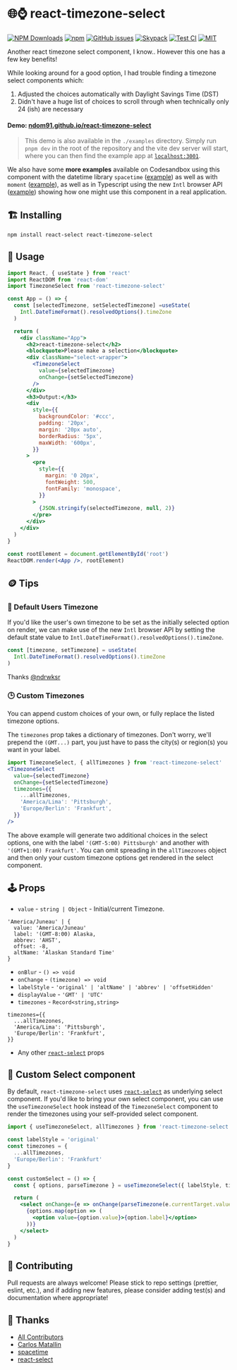 # 🌐⌚ react-timezone-select

[![NPM Downloads](https://img.shields.io/npm/dm/react-timezone-select?style=flat-square)](https://www.npmjs.com/package/react-timezone-select)
[![npm](https://img.shields.io/npm/v/react-timezone-select?style=flat-square)](https://www.npmjs.com/package/react-timezone-select)
[![GitHub issues](https://img.shields.io/github/issues/ndom91/react-timezone-select?style=flat-square)](https://github.com/ndom91/react-timezone-select/issues)
[![Skypack](https://img.shields.io/badge/%3C%2F%3E-TypeScript-%230074c1.svg?style=flat-square)](https://skypack.dev/view/react-timezone-select)
[![Test CI](https://badgen.net/github/checks/ndom91/react-timezone-select/main?style=flat-square&label=tests)](https://github.com/ndom91/react-timezone-select/actions?query=workflow%3A%22Tests+CI%22)
[![MIT](https://badgen.net/badge/license/MIT/blue?style=flat-square)](https://github.com/ndom91/react-timezone-select/blob/main/LICENSE)

Another react timezone select component, I know.. However this one has a few key benefits!

While looking around for a good option, I had trouble finding a timezone select components which:

1. Adjusted the choices automatically with Daylight Savings Time (DST)
2. Didn't have a huge list of choices to scroll through when technically only 24 (ish) are necessary

#### Demo: [ndom91.github.io/react-timezone-select](https://ndom91.github.io/react-timezone-select/)

> This demo is also available in the `./examples` directory. Simply run `pnpm dev` in the root of the repository and the vite dev server will start, where you can then find the example app at [`localhost:3001`](http://localhost:3001).

We also have some **more examples** available on Codesandbox using this component with the datetime library `spacetime` ([example](https://codesandbox.io/s/react-timezone-select-usage-z37hf)) as well as with `moment` ([example](https://codesandbox.io/s/react-timezone-select-usage-moment-5n6vn)), as well as in Typescript using the new `Intl` browser API ([example](https://codesandbox.io/s/react-timezone-select-typescript-8lsv3?file=/src/App.tsx)) showing how one might use this component in a real application.

## 🏗️ Installing

```bash
npm install react-select react-timezone-select
```

## 🔭 Usage

```jsx
import React, { useState } from 'react'
import ReactDOM from 'react-dom'
import TimezoneSelect from 'react-timezone-select'

const App = () => {
  const [selectedTimezone, setSelectedTimezone] =useState(
    Intl.DateTimeFormat().resolvedOptions().timeZone
  )

  return (
    <div className="App">
      <h2>react-timezone-select</h2>
      <blockquote>Please make a selection</blockquote>
      <div className="select-wrapper">
        <TimezoneSelect
          value={selectedTimezone}
          onChange={setSelectedTimezone}
        />
      </div>
      <h3>Output:</h3>
      <div
        style={{
          backgroundColor: '#ccc',
          padding: '20px',
          margin: '20px auto',
          borderRadius: '5px',
          maxWidth: '600px',
        }}
      >
        <pre
          style={{
            margin: '0 20px',
            fontWeight: 500,
            fontFamily: 'monospace',
          }}
        >
          {JSON.stringify(selectedTimezone, null, 2)}
        </pre>
      </div>
    </div>
  )
}

const rootElement = document.getElementById('root')
ReactDOM.render(<App />, rootElement)
```

## 🪙 Tips

### 👤 Default Users Timezone

If you'd like the user's own timezone to be set as the initially selected option on render, we can make use of the new `Intl` browser API by setting the default state value to `Intl.DateTimeFormat().resolvedOptions().timeZone`.

```jsx
const [timezone, setTimezone] = useState(
  Intl.DateTimeFormat().resolvedOptions().timeZone
)
```

Thanks [@ndrwksr](https://github.com/ndom91/react-timezone-select/issues/25)

### 🕒 Custom Timezones

You can append custom choices of your own, or fully replace the listed timezone options.

The `timezones` prop takes a dictionary of timezones. Don't worry, we'll prepend the `(GMT...)` part, you just have to pass the city(s) or region(s) you want in your label.

```jsx
import TimezoneSelect, { allTimezones } from 'react-timezone-select'
<TimezoneSelect
  value={selectedTimezone}
  onChange={setSelectedTimezone}
  timezones={{
    ...allTimezones,
    'America/Lima': 'Pittsburgh',
    'Europe/Berlin': 'Frankfurt',
  }}
/>
```

The above example will generate two additional choices in the select options, one with the label `'(GMT-5:00) Pittsburgh'` and another with `'(GMT+1:00) Frankfurt'`. You can omit spreading in the `allTimezones` object and then only your custom timezone options get rendered in the select component.

## 🕹️ Props

- `value` - `string | Object` - Initial/current Timezone.
```
'America/Juneau' | {
  value: 'America/Juneau'
  label: '(GMT-8:00) Alaska,
  abbrev: 'AHST',
  offset: -8,
  altName: 'Alaskan Standard Time'
}
```
- `onBlur` - `() => void`
- `onChange` - `(timezone) => void`
- `labelStyle` - `'original' | 'altName' | 'abbrev' | 'offsetHidden'`
- `displayValue` - `'GMT' | 'UTC'`
- `timezones` - `Record<string,string>`
```
timezones={{
  ...allTimezones,
  'America/Lima': 'Pittsburgh',
  'Europe/Berlin': 'Frankfurt',
}}
```

- Any other [`react-select`](https://github.com/jedwatson/react-select#props) props

## 🎨 Custom Select component

By default, `react-timezone-select` uses [`react-select`](https://github.com/jedwatson/react-select) as underlying select component. If you'd like to bring your own select component, you can use the `useTimezoneSelect` hook instead of the `TimezoneSelect` component to render the timezones using your self-provided select component.

```jsx
import { useTimezoneSelect, allTimezones } from 'react-timezone-select'

const labelStyle = 'original'
const timezones = {
  ...allTimezones,
  'Europe/Berlin': 'Frankfurt'
}

const customSelect = () => {
  const { options, parseTimezone } = useTimezoneSelect({ labelStyle, timezones })

  return (
    <select onChange={e => onChange(parseTimezone(e.currentTarget.value))}>
      {options.map(option => (
        <option value={option.value}>{option.label}</option>
      ))}
    </select>
  )
}
```

## 🚧 Contributing

Pull requests are always welcome! Please stick to repo settings (prettier, eslint, etc.), and if adding new features, please consider adding test(s) and documentation where appropriate!

## 🙏 Thanks

- [All Contributors](https://github.com/ndom91/react-timezone-select/graphs/contributors)
- [Carlos Matallin](https://github.com/matallo/)
- [spacetime](https://github.com/spencermountain/spacetime)
- [react-select](https://react-select.com)
